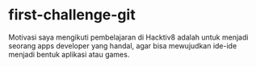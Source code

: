# first-challenge-git

Motivasi saya mengikuti pembelajaran di Hacktiv8 adalah untuk menjadi seorang apps developer yang handal, agar bisa mewujudkan ide-ide menjadi bentuk aplikasi atau games. 
